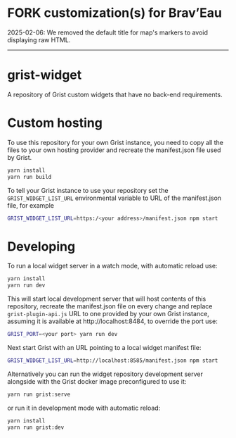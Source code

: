 # FORK customization(s) for Brav’Eau

2025-02-06: We removed the default title for map's markers to avoid displaying raw HTML.

---

# grist-widget
A repository of Grist custom widgets that have no back-end requirements.

# Custom hosting

To use this repository for your own Grist instance, you need to copy all the files to
your own hosting provider and recreate the manifest.json file used by Grist. 

```bash
yarn install
yarn run build
```

To tell your Grist instance to use your repository set the `GRIST_WIDGET_LIST_URL`
environmental variable to URL of the manifest.json file, for example

```bash
GRIST_WIDGET_LIST_URL=https:/<your address>/manifest.json npm start
```

# Developing

To run a local widget server in a watch mode, with automatic reload use:

```bash
yarn install
yarn run dev
```

This will start local development server that will host contents of this repository,
recreate the manifest.json file on every change and replace `grist-plugin-api.js` URL to
one provided by your own Grist instance, assuming it is available at
http://localhost:8484, to override the port use:

```bash
GRIST_PORT=<your port> yarn run dev
```

Next start Grist with an URL pointing to a local widget manifest file:

```bash
GRIST_WIDGET_LIST_URL=http://localhost:8585/manifest.json npm start
```

Alternatively you can run the widget repository development server alongside with the Grist docker image preconfigured to use it:

```bash
yarn run grist:serve
```

or run it in development mode with automatic reload:

```bash
yarn install
yarn run grist:dev
```
